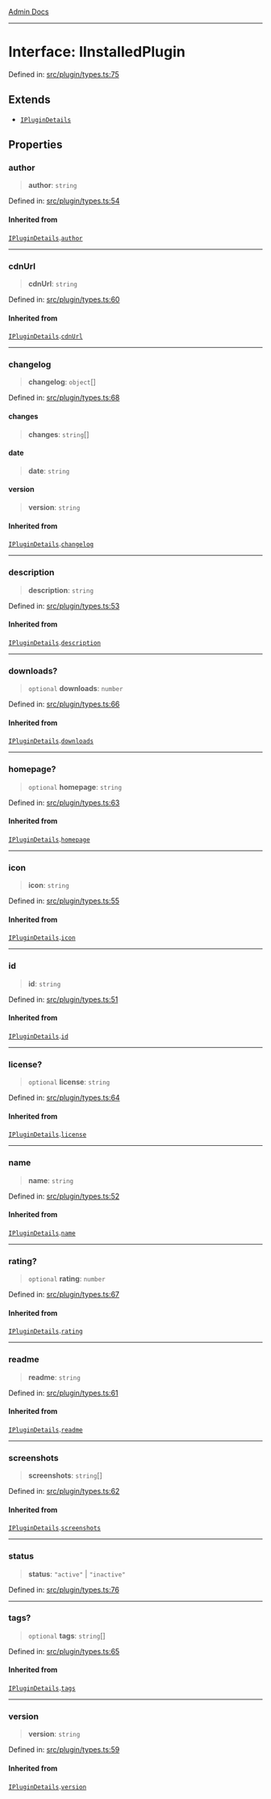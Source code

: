[Admin Docs](/)

***

# Interface: IInstalledPlugin

Defined in: [src/plugin/types.ts:75](https://github.com/PalisadoesFoundation/talawa-admin/blob/main/src/plugin/types.ts#L75)

## Extends

- [`IPluginDetails`](IPluginDetails.md)

## Properties

### author

> **author**: `string`

Defined in: [src/plugin/types.ts:54](https://github.com/PalisadoesFoundation/talawa-admin/blob/main/src/plugin/types.ts#L54)

#### Inherited from

[`IPluginDetails`](IPluginDetails.md).[`author`](IPluginDetails.md#author)

***

### cdnUrl

> **cdnUrl**: `string`

Defined in: [src/plugin/types.ts:60](https://github.com/PalisadoesFoundation/talawa-admin/blob/main/src/plugin/types.ts#L60)

#### Inherited from

[`IPluginDetails`](IPluginDetails.md).[`cdnUrl`](IPluginDetails.md#cdnurl)

***

### changelog

> **changelog**: `object`[]

Defined in: [src/plugin/types.ts:68](https://github.com/PalisadoesFoundation/talawa-admin/blob/main/src/plugin/types.ts#L68)

#### changes

> **changes**: `string`[]

#### date

> **date**: `string`

#### version

> **version**: `string`

#### Inherited from

[`IPluginDetails`](IPluginDetails.md).[`changelog`](IPluginDetails.md#changelog)

***

### description

> **description**: `string`

Defined in: [src/plugin/types.ts:53](https://github.com/PalisadoesFoundation/talawa-admin/blob/main/src/plugin/types.ts#L53)

#### Inherited from

[`IPluginDetails`](IPluginDetails.md).[`description`](IPluginDetails.md#description)

***

### downloads?

> `optional` **downloads**: `number`

Defined in: [src/plugin/types.ts:66](https://github.com/PalisadoesFoundation/talawa-admin/blob/main/src/plugin/types.ts#L66)

#### Inherited from

[`IPluginDetails`](IPluginDetails.md).[`downloads`](IPluginDetails.md#downloads)

***

### homepage?

> `optional` **homepage**: `string`

Defined in: [src/plugin/types.ts:63](https://github.com/PalisadoesFoundation/talawa-admin/blob/main/src/plugin/types.ts#L63)

#### Inherited from

[`IPluginDetails`](IPluginDetails.md).[`homepage`](IPluginDetails.md#homepage)

***

### icon

> **icon**: `string`

Defined in: [src/plugin/types.ts:55](https://github.com/PalisadoesFoundation/talawa-admin/blob/main/src/plugin/types.ts#L55)

#### Inherited from

[`IPluginDetails`](IPluginDetails.md).[`icon`](IPluginDetails.md#icon)

***

### id

> **id**: `string`

Defined in: [src/plugin/types.ts:51](https://github.com/PalisadoesFoundation/talawa-admin/blob/main/src/plugin/types.ts#L51)

#### Inherited from

[`IPluginDetails`](IPluginDetails.md).[`id`](IPluginDetails.md#id)

***

### license?

> `optional` **license**: `string`

Defined in: [src/plugin/types.ts:64](https://github.com/PalisadoesFoundation/talawa-admin/blob/main/src/plugin/types.ts#L64)

#### Inherited from

[`IPluginDetails`](IPluginDetails.md).[`license`](IPluginDetails.md#license)

***

### name

> **name**: `string`

Defined in: [src/plugin/types.ts:52](https://github.com/PalisadoesFoundation/talawa-admin/blob/main/src/plugin/types.ts#L52)

#### Inherited from

[`IPluginDetails`](IPluginDetails.md).[`name`](IPluginDetails.md#name)

***

### rating?

> `optional` **rating**: `number`

Defined in: [src/plugin/types.ts:67](https://github.com/PalisadoesFoundation/talawa-admin/blob/main/src/plugin/types.ts#L67)

#### Inherited from

[`IPluginDetails`](IPluginDetails.md).[`rating`](IPluginDetails.md#rating)

***

### readme

> **readme**: `string`

Defined in: [src/plugin/types.ts:61](https://github.com/PalisadoesFoundation/talawa-admin/blob/main/src/plugin/types.ts#L61)

#### Inherited from

[`IPluginDetails`](IPluginDetails.md).[`readme`](IPluginDetails.md#readme)

***

### screenshots

> **screenshots**: `string`[]

Defined in: [src/plugin/types.ts:62](https://github.com/PalisadoesFoundation/talawa-admin/blob/main/src/plugin/types.ts#L62)

#### Inherited from

[`IPluginDetails`](IPluginDetails.md).[`screenshots`](IPluginDetails.md#screenshots)

***

### status

> **status**: `"active"` \| `"inactive"`

Defined in: [src/plugin/types.ts:76](https://github.com/PalisadoesFoundation/talawa-admin/blob/main/src/plugin/types.ts#L76)

***

### tags?

> `optional` **tags**: `string`[]

Defined in: [src/plugin/types.ts:65](https://github.com/PalisadoesFoundation/talawa-admin/blob/main/src/plugin/types.ts#L65)

#### Inherited from

[`IPluginDetails`](IPluginDetails.md).[`tags`](IPluginDetails.md#tags)

***

### version

> **version**: `string`

Defined in: [src/plugin/types.ts:59](https://github.com/PalisadoesFoundation/talawa-admin/blob/main/src/plugin/types.ts#L59)

#### Inherited from

[`IPluginDetails`](IPluginDetails.md).[`version`](IPluginDetails.md#version)
